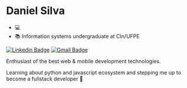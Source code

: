 # Daniel Silva 

- :computer:
- :books: Information systems undergraduate at CIn/UFPE 

[![Linkedin Badge](https://img.shields.io/badge/-Daniel%20Silva-6633cc?style=flat-square&logo=Linkedin&logoColor=white&link=https://www.linkedin.com/in/js-dan/)](https://www.linkedin.com/in/js-dan/) 
[![Gmail Badge](https://img.shields.io/badge/-djs@cin.ufpe.br-6633cc?style=flat-square&logo=Gmail&logoColor=white&link=mailto:djs@cin.ufpe.br)](mailto:djs@cin.ufpe.br)

Enthusiast of the best web & mobile development technologies.

Learning about python and javascript ecosystem and stepping me up to become a fullstack developer :rocket:
